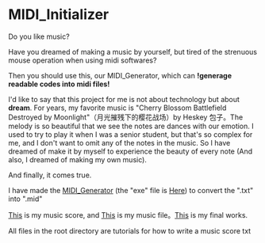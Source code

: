 # MIDI_Initializer

Do you like music?

Have you dreamed of making a music by yourself, but tired of the strenuous mouse operation when using midi softwares?

Then you should use this, our MIDI_Generator, which can **!generage readable codes into midi files!**

I'd like to say that this project for me is not about technology but about **dream**. For years, my favorite music is "Cherry Blossom Battlefield Destroyed by Moonlight"（月光摧残下的樱花战场）by Heskey 包子。The melody is so beautiful that we see the notes are dances with our emotion. I used to try to play it when I was a senior student, but that's so complex for me, and I don't want to omit any of the notes in the music. So I have dreamed of make it by myself to experience the beauty of every note (And also, I dreamed of making my own music).

And finally, it comes true.

I have made the [MIDI_Generator](midi生成器.rb) (the "exe" file is [Here](midi生成器.exe)) to convert the ".txt" into ".mid"

[This](ygccxdyhzc.txt) is my music score, and [This](ygccxdyhzc.mid) is my music file。[This](月光摧残下的樱花战场.wav) is my final works.

All files in the root directory are tutorials for how to write a music score txt

























































